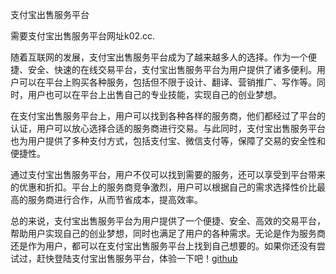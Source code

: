 支付宝出售服务平台

需要支付宝出售服务平台网址k02.cc.

随着互联网的发展，支付宝出售服务平台成为了越来越多人的选择。作为一个便捷、安全、快速的在线交易平台，支付宝出售服务平台为用户提供了诸多便利。用户可以在平台上购买各种服务，包括但不限于设计、翻译、营销推广、写作等。同时，用户也可以在平台上出售自己的专业技能，实现自己的创业梦想。

在支付宝出售服务平台上，用户可以找到各种各样的服务商，他们都经过了平台的认证，用户可以放心选择合适的服务商进行交易。与此同时，支付宝出售服务平台也为用户提供了多种支付方式，包括支付宝、微信支付等，保障了交易的安全性和便捷性。

通过支付宝出售服务平台，用户不仅可以找到需要的服务，还可以享受到平台带来的优惠和折扣。平台上的服务商竞争激烈，用户可以根据自己的需求选择性价比最高的服务商进行合作，从而节省成本，提高效率。

总的来说，支付宝出售服务平台为用户提供了一个便捷、安全、高效的交易平台，帮助用户实现自己的创业梦想，同时也满足了用户的各种需求。无论是作为服务商还是作为用户，都可以在支付宝出售服务平台上找到自己想要的。如果你还没有尝试过，赶快登陆支付宝出售服务平台，体验一下吧！[github](https://github.com)